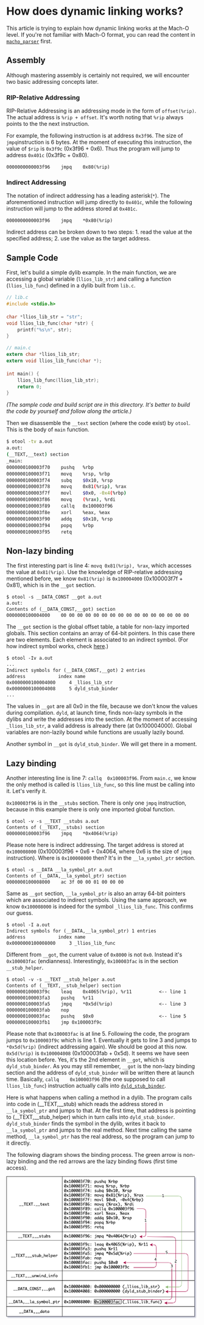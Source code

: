 # How does dynamic linking works?

This article is trying to explain how dynamic linking works at the Mach-O level. If you're not familiar with Mach-O format, you can read the content in [`macho_parser`](https://github.com/qyang-nj/llios/tree/main/macho_parser) first.

## Assembly
Although mastering assembly is certainly not required, we will encounter two basic addressing concepts later.

### RIP-Relative Addressing
RIP-Relative Addressing is an addressing mode in the form of `offset(%rip)`. The actual address is `%rip + offset`. It's worth noting that `%rip` always points to the the next instruction.

For example, the following instruction is at address `0x3f96`. The size of `jmpq`instruction is 6 bytes. At the moment of executing this instruction, the value of `$rip` is `0x3f9c` (0x3f96 + 0x6). Thus the program will jump to address `0x401c` (0x3f9c + 0x80).
```
0000000000003f96    jmpq    0x80(%rip)
```

### Indirect Addressing
The notation of indirect addressing has a leading asterisk(`*`). The aforementioned instruction will jump directly to `0x401c`, while the following instruction will jump to the address stored at `0x401c`.
```
0000000000003f96    jmpq    *0x80(%rip)
```
Indirect address can be broken down to two steps: 1. read the value at the specified address; 2. use the value as the target address.

## Sample Code
First, let's build a simple dylib example. In the main function, we are accessing a global variable (`llios_lib_str`) and calling a function (`llios_lib_func`) defined in a dylib built from `lib.c`.

```c
// lib.c
#include <stdio.h>

char *llios_lib_str = "str";
void llios_lib_func(char *str) {
    printf("%s\n", str);
}

```

``` c
// main.c
extern char *llios_lib_str;
extern void llios_lib_func(char *);

int main() {
    llios_lib_func(llios_lib_str);
    return 0;
}

```
*(The sample code and build script are in this directory. It's better to build the code by yourself and follow along the article.)*

Then we disassemble the `__text` section (where the code exist) by `otool`. This is the body of `main` function.

``` bash
$ otool -tv a.out
a.out:
(__TEXT,__text) section
_main:
0000000100003f70	pushq	%rbp
0000000100003f71	movq	%rsp, %rbp
0000000100003f74	subq	$0x10, %rsp
0000000100003f78	movq	0x81(%rip), %rax
0000000100003f7f	movl	$0x0, -0x4(%rbp)
0000000100003f86	movq	(%rax), %rdi
0000000100003f89	callq	0x100003f96
0000000100003f8e	xorl	%eax, %eax
0000000100003f90	addq	$0x10, %rsp
0000000100003f94	popq	%rbp
0000000100003f95	retq
```

## Non-lazy binding
The first interesting part is line 4: `movq	0x81(%rip), %rax`, which accesses the value at `0x81(%rip)`. Use the knowledge of RIP-relative addressing mentioned before, we know `0x81(%rip)` is `0x100004000` (0x100003f7f + 0x81), which is in the `__got` section.

```
$ otool -s __DATA_CONST __got a.out
a.out:
Contents of (__DATA_CONST,__got) section
0000000100004000	00 00 00 00 00 00 00 00 00 00 00 00 00 00 00 00
```

The `__got` section is the global offset table, a table for non-lazy imported globals. This section contains an array of 64-bit pointers. In this case there are two elements. Each element is associated to an indirect symbol. (For how indirect symbol works, check [here](../macho_parser#indirect-symbol-table).)

```
$ otool -Iv a.out
...
Indirect symbols for (__DATA_CONST,__got) 2 entries
address            index name
0x0000000100004000     4 _llios_lib_str
0x0000000100004008     5 dyld_stub_binder
...
```

The values in `__got` are all 0x0 in the file, because we don't know the values during compilation. `dyld`, at launch time, finds non-lazy symbols in the dylibs and write the addresses into the section. At the moment of accessing `_llios_lib_str`, a valid address is already there (at 0x100004000). Global variables are non-lazily bound while functions are usually lazily bound.

Another symbol in `__got` is `dyld_stub_binder`. We will get there in a moment.


## Lazy binding
Another interesting line is line 7: `callq	0x100003f96`. From `main.c`, we know the only method is called is `llios_lib_func`, so this line must be calling into it. Let's verify it.

`0x100003f96` is in the `__stubs` section. There is only one `jmpq` instruction, because in this example there is only one imported global function.
```
$ otool -v -s __TEXT __stubs a.out
Contents of (__TEXT,__stubs) section
0000000100003f96	jmpq	*0x4064(%rip)
```

Please note here is indirect addressing. The target address is stored at `0x100008000` (0x100003f96 + 0x6 + 0x4064, where 0x6 is the size of `jmpq` instruction). Where is `0x100008000` then? It's in the `__la_symbol_ptr` section.
```
$ otool -s __DATA __la_symbol_ptr a.out
Contents of (__DATA,__la_symbol_ptr) section
0000000100008000	ac 3f 00 00 01 00 00 00
```

Same as `__got` section, `__la_symbol_ptr` is also an array 64-bit pointers which are associated to indirect symbols. Using the same approach, we know `0x100008000` is indeed for the symbol `_llios_lib_func`. This confirms our guess.
```
$ otool -I a.out
Indirect symbols for (__DATA,__la_symbol_ptr) 1 entries
address            index name
0x0000000100008000     3 _llios_lib_func
```

Different from `__got`, the current value of `0x8000` is not `0x0`. Instead it's `0x100003fac` (endianness). Interestingly, `0x100003fac` is in the section `__stub_helper`.
```
$ otool -v -s __TEXT __stub_helper a.out
Contents of (__TEXT,__stub_helper) section
0000000100003f9c	leaq	0x4065(%rip), %r11          <-- line 1
0000000100003fa3	pushq	%r11
0000000100003fa5	jmpq	*0x5d(%rip)                 <-- line 3
0000000100003fab	nop
0000000100003fac	pushq	$0x0                        <-- line 5
0000000100003fb1	jmp	0x100003f9c
```
Please note that `0x100003fac` is at line 5. Following the code, the program jumps to `0x100003f9c` which is line 1. Eventually it gets to line 3 and jumps to `*0x5d(%rip)` (indirect addressing again). We should be good at this now. `0x5d(%rip)` is `0x100004008` (0x100003fab + 0x5d). It seems we have seen this location before. Yes, it's the 2nd element in `__got`, which is `dyld_stub_binder`. As you may still remember, `__got` is the non-lazy binding section and the address of `dyld_stub_binder` will be written there at launch time. Basically, `callq	0x100003f96` (the one supposed to call `llios_lib_func`) instruction actually calls into [`dyld_stub_binder`](https://opensource.apple.com/source/dyld/dyld-195.5/src/dyld_stub_binder.s.auto.html).

Here is what happens when calling a method in a dylib. The program calls into code in (__TEXT,__stub) which reads the address stored in `__la_symbol_ptr` and jumps to that. At the first time, that address is pointing to (__TEXT,__stub_helper) which in turn calls into `dyld_stub_binder`. `dyld_stub_binder` finds the symbol in the dylib, writes it back to `__la_symbol_ptr` and jumps to the real method. Next time calling the same method, `__la_symbol_ptr` has the real address, so the program can jump to it directly.

The following diagram shows the binding process. The green arrow is non-lazy binding and the red arrows are the lazy binding flows (first time access).

![Trie Graph](../articles/images/dynamic_linking_binding.png)
